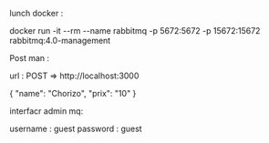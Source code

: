 lunch docker :

docker run -it --rm --name rabbitmq -p 5672:5672 -p 15672:15672 rabbitmq:4.0-management


Post man :

url : POST => http://localhost:3000

{
    "name": "Chorizo",
    "prix": "10"
}


interfacr admin mq:

username : guest
password : guest